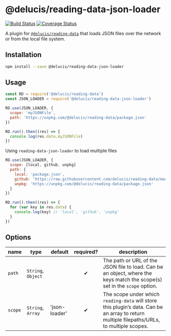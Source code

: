 # @delucis/reading-data-json-loader

[![Build Status](https://travis-ci.org/delucis/reading-data-json-loader.svg?branch=master)](https://travis-ci.org/delucis/reading-data-json-loader)
[![Coverage Status](https://coveralls.io/repos/github/delucis/reading-data-json-loader/badge.svg?branch=master)](https://coveralls.io/github/delucis/reading-data-json-loader?branch=master)

A plugin for [`@delucis/reading-data`](https://github.com/delucis/reading-data)
that loads JSON files over the network or from the local file system.


## Installation

```sh
npm install --save @delucis/reading-data-json-loader
```


## Usage

```js
const RD = require('@delucis/reading-data')
const JSON_LOADER = require('@delucis/reading-data-json-loader')

RD.use(JSON_LOADER, {
  scope: 'myJSONFile',
  path: 'https://unpkg.com/@delucis/reading-data/package.json'
})

RD.run().then((res) => {
  console.log(res.data.myJSONFile)
})
```

Using `reading-data-json-loader` to load multiple files

```js
RD.use(JSON_LOADER, {
  scope: [local, github, unpkg]
  path: {
    local: 'package.json',
    github: 'https://raw.githubusercontent.com/delucis/reading-data/master/package.json',
    unpkg: 'https://unpkg.com/@delucis/reading-data/package.json'
  }
})

RD.run().then((res) => {
  for (var key in res.data) {
    console.log(key) // 'local', 'github', 'unpkg'
  }
})
```


## Options

name    | type                 | default       | required? | description
--------|----------------------|---------------|:---------:|-------------------------------------------------------------------------------------------------------------------------------------------
`path`  | `String`, `Object` |               |     ✔︎     | The path or URL of the JSON file to load. Can be an object, where the keys match the scope(s) set in the `scope` option.
`scope` | `String`, `Array`  | 'json-loader' |     ✔︎     | The scope under which `reading-data` will store this plugin’s data. Can be an array to return multiple filepaths/URLs, to multiple scopes.
